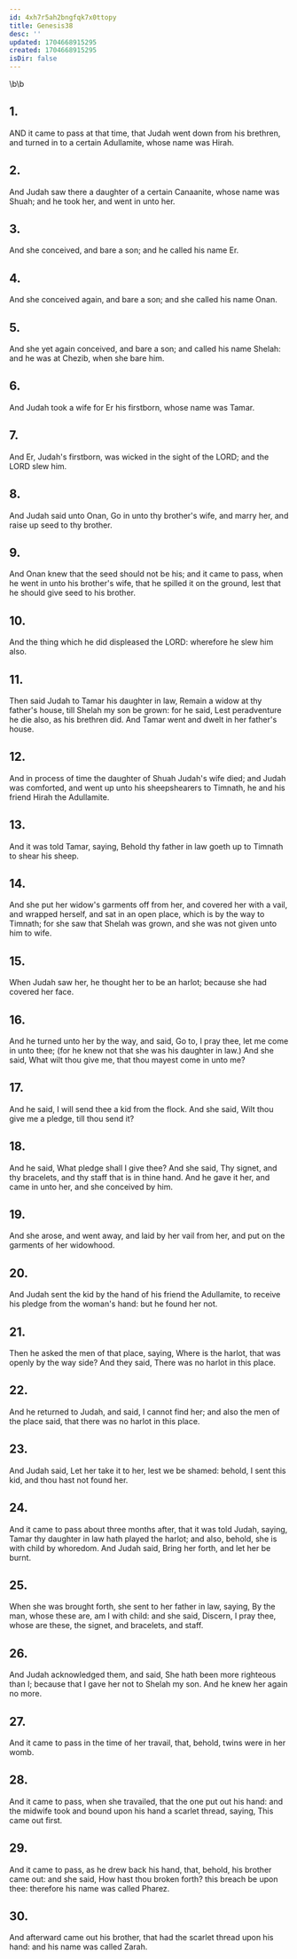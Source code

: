 ```yaml
---
id: 4xh7r5ah2bngfqk7x0ttopy
title: Genesis38
desc: ''
updated: 1704668915295
created: 1704668915295
isDir: false
---
```

\b\b
## 1.
AND it came to pass at that time, that Judah went down from his brethren, and turned in to a certain Adullamite, whose name was Hirah.
## 2.
And Judah saw there a daughter of a certain Canaanite, whose name was Shuah; and he took her, and went in unto her.
## 3.
And she conceived, and bare a son; and he called his name Er.
## 4.
And she conceived again, and bare a son; and she called his name Onan.
## 5.
And she yet again conceived, and bare a son; and called his name Shelah: and he was at Chezib, when she bare him.
## 6.
And Judah took a wife for Er his firstborn, whose name was Tamar.
## 7.
And Er, Judah's firstborn, was wicked in the sight of the LORD; and the LORD slew him.
## 8.
And Judah said unto Onan, Go in unto thy brother's wife, and marry her, and raise up seed to thy brother.
## 9.
And Onan knew that the seed should not be his; and it came to pass, when he went in unto his brother's wife, that he spilled it on the ground, lest that he should give seed to his brother.
## 10.
And the thing which he did displeased the LORD: wherefore he slew him also.
## 11.
Then said Judah to Tamar his daughter in law, Remain a widow at thy father's house, till Shelah my son be grown: for he said, Lest peradventure he die also, as his brethren did.  And Tamar went and dwelt in her father's house.
## 12.
And in process of time the daughter of Shuah Judah's wife died; and Judah was comforted, and went up unto his sheepshearers to Timnath, he and his friend Hirah the Adullamite.
## 13.
And it was told Tamar, saying, Behold thy father in law goeth up to Timnath to shear his sheep.
## 14.
And she put her widow's garments off from her, and covered her with a vail, and wrapped herself, and sat in an open place, which is by the way to Timnath; for she saw that Shelah was grown, and she was not given unto him to wife.
## 15.
When Judah saw her, he thought her to be an harlot; because she had covered her face.
## 16.
And he turned unto her by the way, and said, Go to, I pray thee, let me come in unto thee; (for he knew not that she was his daughter in law.) And she said, What wilt thou give me, that thou mayest come in unto me?
## 17.
And he said, I will send thee a kid from the flock.  And she said, Wilt thou give me a pledge, till thou send it?
## 18.
And he said, What pledge shall I give thee?  And she said, Thy signet, and thy bracelets, and thy staff that is in thine hand.  And he gave it her, and came in unto her, and she conceived by him.
## 19.
And she arose, and went away, and laid by her vail from her, and put on the garments of her widowhood.
## 20.
And Judah sent the kid by the hand of his friend the Adullamite, to receive his pledge from the woman's hand: but he found her not.
## 21.
Then he asked the men of that place, saying, Where is the harlot, that was openly by the way side?  And they said, There was no harlot in this place.
## 22.
And he returned to Judah, and said, I cannot find her; and also the men of the place said, that there was no harlot in this place.
## 23.
And Judah said, Let her take it to her, lest we be shamed: behold, I sent this kid, and thou hast not found her.
## 24.
And it came to pass about three months after, that it was told Judah, saying, Tamar thy daughter in law hath played the harlot; and also, behold, she is with child by whoredom.  And Judah said, Bring her forth, and let her be burnt.
## 25.
When she was brought forth, she sent to her father in law, saying, By the man, whose these are, am I with child: and she said, Discern, I pray thee, whose are these, the signet, and bracelets, and staff.
## 26.
And Judah acknowledged them, and said, She hath been more righteous than I; because that I gave her not to Shelah my son.  And he knew her again no more.
## 27.
And it came to pass in the time of her travail, that, behold, twins were in her womb.
## 28.
And it came to pass, when she travailed, that the one put out his hand: and the midwife took and bound upon his hand a scarlet thread, saying, This came out first.
## 29.
And it came to pass, as he drew back his hand, that, behold, his brother came out: and she said, How hast thou broken forth? this breach be upon thee: therefore his name was called Pharez.
## 30.
And afterward came out his brother, that had the scarlet thread upon his hand: and his name was called Zarah.
